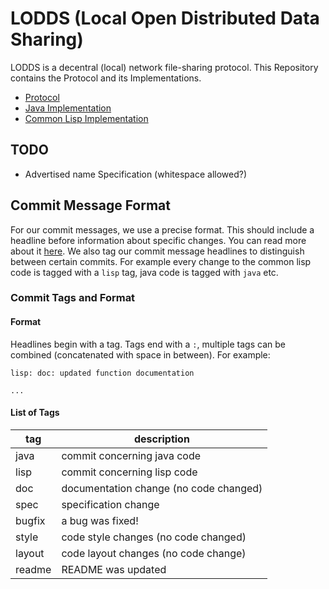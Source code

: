 # LODDS (Local Open Distributed Data Sharing)

LODDS is a decentral (local) network file-sharing protocol. This
Repository contains the Protocol and its Implementations.
  - [Protocol](first-spec.txt)
  - [Java Implementation](java-code)
  - [Common Lisp Implementation](cl-code)

## TODO

- Advertised name Specification (whitespace allowed?)

## Commit Message Format

For our commit messages, we use a precise format. This should include
a headline before information about specific changes.  You can read
more about it
[here](http://tbaggery.com/2008/04/19/a-note-about-git-commit-messages.html).
We also tag our commit message headlines to distinguish between
certain commits. For example every change to the common lisp code is
tagged with a `lisp` tag, java code is tagged with `java` etc.

### Commit Tags and Format

#### Format

Headlines begin with a tag. Tags end with a `:`, multiple tags can be
combined (concatenated with space in between). For example:

```
lisp: doc: updated function documentation

...
```

#### List of Tags

 tag   | description
-------|------------
java   | commit concerning java code
lisp   | commit concerning lisp code
doc    | documentation change (no code changed)
spec   | specification change
bugfix | a bug was fixed!
style  | code style changes (no code changed)
layout | code layout changes (no code change)
readme | README was updated
